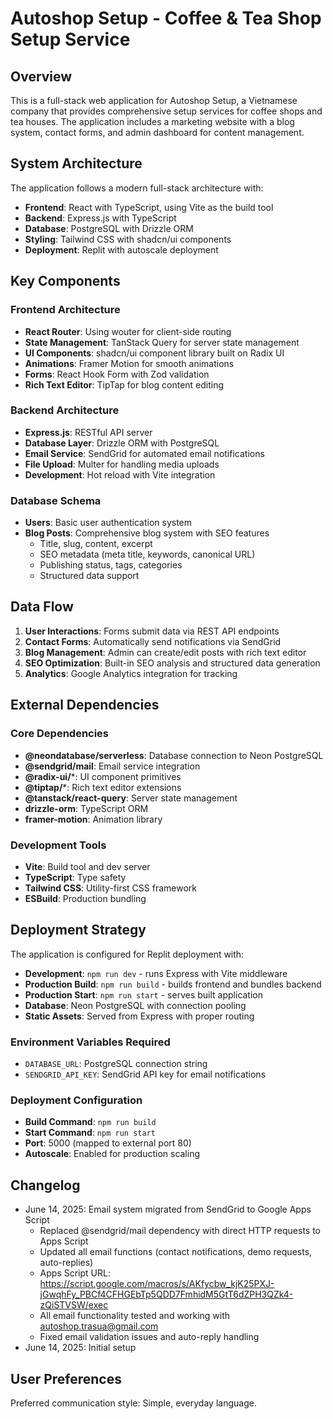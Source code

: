 # Autoshop Setup - Coffee & Tea Shop Setup Service

## Overview

This is a full-stack web application for Autoshop Setup, a Vietnamese company that provides comprehensive setup services for coffee shops and tea houses. The application includes a marketing website with a blog system, contact forms, and admin dashboard for content management.

## System Architecture

The application follows a modern full-stack architecture with:

- **Frontend**: React with TypeScript, using Vite as the build tool
- **Backend**: Express.js with TypeScript
- **Database**: PostgreSQL with Drizzle ORM
- **Styling**: Tailwind CSS with shadcn/ui components
- **Deployment**: Replit with autoscale deployment

## Key Components

### Frontend Architecture
- **React Router**: Using wouter for client-side routing
- **State Management**: TanStack Query for server state management
- **UI Components**: shadcn/ui component library built on Radix UI
- **Animations**: Framer Motion for smooth animations
- **Forms**: React Hook Form with Zod validation
- **Rich Text Editor**: TipTap for blog content editing

### Backend Architecture
- **Express.js**: RESTful API server
- **Database Layer**: Drizzle ORM with PostgreSQL
- **Email Service**: SendGrid for automated email notifications
- **File Upload**: Multer for handling media uploads
- **Development**: Hot reload with Vite integration

### Database Schema
- **Users**: Basic user authentication system
- **Blog Posts**: Comprehensive blog system with SEO features
  - Title, slug, content, excerpt
  - SEO metadata (meta title, keywords, canonical URL)
  - Publishing status, tags, categories
  - Structured data support

## Data Flow

1. **User Interactions**: Forms submit data via REST API endpoints
2. **Contact Forms**: Automatically send notifications via SendGrid
3. **Blog Management**: Admin can create/edit posts with rich text editor
4. **SEO Optimization**: Built-in SEO analysis and structured data generation
5. **Analytics**: Google Analytics integration for tracking

## External Dependencies

### Core Dependencies
- **@neondatabase/serverless**: Database connection to Neon PostgreSQL
- **@sendgrid/mail**: Email service integration
- **@radix-ui/***: UI component primitives
- **@tiptap/***: Rich text editor extensions
- **@tanstack/react-query**: Server state management
- **drizzle-orm**: TypeScript ORM
- **framer-motion**: Animation library

### Development Tools
- **Vite**: Build tool and dev server
- **TypeScript**: Type safety
- **Tailwind CSS**: Utility-first CSS framework
- **ESBuild**: Production bundling

## Deployment Strategy

The application is configured for Replit deployment with:

- **Development**: `npm run dev` - runs Express with Vite middleware
- **Production Build**: `npm run build` - builds frontend and bundles backend
- **Production Start**: `npm run start` - serves built application
- **Database**: Neon PostgreSQL with connection pooling
- **Static Assets**: Served from Express with proper routing

### Environment Variables Required
- `DATABASE_URL`: PostgreSQL connection string
- `SENDGRID_API_KEY`: SendGrid API key for email notifications

### Deployment Configuration
- **Build Command**: `npm run build`
- **Start Command**: `npm run start`
- **Port**: 5000 (mapped to external port 80)
- **Autoscale**: Enabled for production scaling

## Changelog

- June 14, 2025: Email system migrated from SendGrid to Google Apps Script
  - Replaced @sendgrid/mail dependency with direct HTTP requests to Apps Script
  - Updated all email functions (contact notifications, demo requests, auto-replies)
  - Apps Script URL: https://script.google.com/macros/s/AKfycbw_kjK25PXJ-jGwqhFy_PBCf4CFHGEbTp5QDD7FmhidM5GtT6dZPH3QZk4-zQiSTVSW/exec
  - All email functionality tested and working with autoshop.trasua@gmail.com
  - Fixed email validation issues and auto-reply handling
- June 14, 2025: Initial setup

## User Preferences

Preferred communication style: Simple, everyday language.